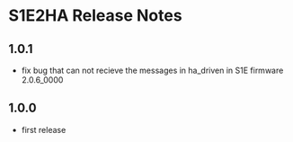 # S1E2HA Release Notes


## 1.0.1
* fix bug that can not recieve the messages in ha_driven in S1E firmware 2.0.6_0000

## 1.0.0
* first release